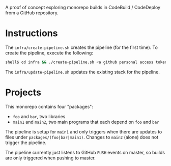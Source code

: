 A proof of concept exploring monorepo builds in CodeBuild / CodeDeploy from a GitHub repository.

# Instructions

The `infra/create-pipeline.sh` creates the pipeline (for the first time). To create the pipeline,
execute the following:

```bash
shell$ cd infra && ./create-pipeline.sh <a github personal access token>
```

The `infra/update-pipeline.sh` updates the existing stack for the pipeline.

# Projects

This monorepo contains four "packages":
- `foo` and `bar`, two libraries
- `main1` and `main2`, two main programs that each depend on `foo` and `bar`

The pipeline is setup for `main1` and only triggers when there are updates
to files under `packages/(foo|bar|main1)`. Changes to `main2` (alone) does
not trigger the pipeline.

The pipeline currently just listens to GitHub `PUSH` events on master, so builds
are only triggered when pushing to master.